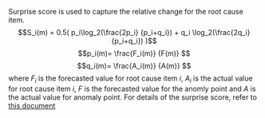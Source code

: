 Surprise score is used to capture the relative change for the root cause item.
$$S_i(m) = 0.5(  p_i\log_2(\frac{2p_i} {p_i+q_i}) + q_i \log_2(\frac{2q_i}{p_i+q_i}) )$$
$$p_i(m)= \frac{F_i(m)} {F(m)} $$
$$q_i(m)= \frac{A_i(m)} {A(m)} $$
where $F_i$ is the forecasted value for root cause item $i$,  $A_i$ is the actual value for root cause item $i$, $F$ is the forecasted value for the anomly point and  $A$ is the actual value for anomaly point.
For details of the surprise score, refer to [this document](https://www.usenix.org/system/files/conference/nsdi14/nsdi14-paper-bhagwan.pdf)
